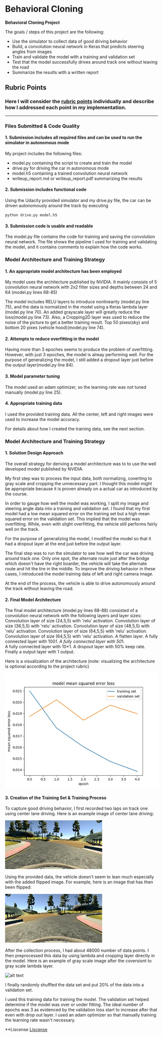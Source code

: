 # **Behavioral Cloning** 

**Behavioral Cloning Project**

The goals / steps of this project are the following:
* Use the simulator to collect data of good driving behavior
* Build, a convolution neural network in Keras that predicts steering angles from images
* Train and validate the model with a training and validation set
* Test that the model successfully drives around track one without leaving the road
* Summarize the results with a written report


[//]: # (Image References)

[image1]: ./Training_History.jpg "Model Visualization"
[image2]: ./gray_center_2016_12_01_13_42_07_892.jpg "Grayscaling"
[image3]: ./center_2016_12_01_13_42_07_892.jpg "Normal Image"
[image4]: ./flipped_center_2016_12_01_13_42_07_892.jpg "Flipped Image"

## Rubric Points
### Here I will consider the [rubric points](https://review.udacity.com/#!/rubrics/432/view) individually and describe how I addressed each point in my implementation.  

---
### Files Submitted & Code Quality

#### 1. Submission includes all required files and can be used to run the simulator in autonomous mode

My project includes the following files:
* model.py containing the script to create and train the model
* drive.py for driving the car in autonomous mode
* model.h5 containing a trained convolution neural network 
* writeup_report.md or writeup_report.pdf summarizing the results

#### 2. Submission includes functional code
Using the Udacity provided simulator and my drive.py file, the car can be driven autonomously around the track by executing 
```
python drive.py model.h5
```

#### 3. Submission code is usable and readable

The model.py file contains the code for training and saving the convolution neural network. The file shows the pipeline I used for training and validating the model, and it contains comments to explain how the code works.

### Model Architecture and Training Strategy

#### 1. An appropriate model architecture has been employed

My model uses the architecture published by NVIDIA. It mainly consists of 5 convolution neural network with 2x2 filter sizes and depths between 24 and 64 (model.py lines 68-85) 

The model includes RELU layers to introduce nonlinearity (model.py line 75), and the data is normalized in the model using a Keras lambda layer (model.py line 70). An added grayscale layer will greatly reduce the loss(model.py line 73). Also, a Cropping2D layer was used to reduce the noise of the picture to get a better training result. Top 50 pixes(sky) and bottom 20 pixes (vehicle hood)(model.py line 74). 

#### 2. Attempts to reduce overfitting in the model

Having more than 3 epoches seems to produce the problem of overfitting. However, with just 3 epoches, the model is alreay performing well.
For the purpose of generalizing the model, I still added a dropout layer just before the output layer(model.py line 84).

#### 3. Model parameter tuning

The model used an adam optimizer, so the learning rate was not tuned manually (model.py line 25).

#### 4. Appropriate training data
 
 I used the provided training data. All the center, left and right images were used to increase the model accuracy.

For details about how I created the training data, see the next section. 

### Model Architecture and Training Strategy

#### 1. Solution Design Approach

The overall strategy for deriving a model architecture was to to use the well developed model published by NVIDIA. 

My first step was to process the input data, both normalizng, coverting to gray scale and cropping the unnecessary part. I thought this model might be appropriate because it is proven already on a actual car as introduced by the course.

In order to gauge how well the model was working, I split my image and steering angle data into a training and validation set. I found that my first model had a low mean squared error on the training set but a high mean squared error on the validation set. This implied that the model was overfitting. While, even with slight overfitting, the vehicle still performs fairly well on the track.

For the purpose of generalizing the model, I modified the model so that it had a dropout layer at the end just before the output layer.

The final step was to run the simulator to see how well the car was driving around track one. Only one spot, the alternate route just after the bridge which doesn't have the right boarder, the vehicle will take the alternate route and hit the tire in the middle. To improve the driving behavior in these cases, I introduced the model training data of left and right camera image. 

At the end of the process, the vehicle is able to drive autonomously around the track without leaving the road.

#### 2. Final Model Architecture

The final model architecture (model.py lines 68-88) consisted of a convolution neural network with the following layers and layer sizes: 
Convolution layer of size (24,5,5) with 'relu' activation.
Convolution layer of size (36,5,5) with 'relu' activation.
Convolution layer of size (48,5,5) with 'relu' activation.
Convolution layer of size (64,5,5) with 'relu' activation.
Convolution layer of size (64,5,5) with 'relu' activation.
A flatten layer.
A fully connected layer with 100*1. 
A fully connected layer with 50*1.  
A fully connected layer with 10*1.
A dropout layer with 50% keep rate.
Finally a output layer with 1 output.  


Here is a visualization of the architecture (note: visualizing the architecture is optional according to the project rubric)

![alt text][image1]

#### 3. Creation of the Training Set & Training Process

To capture good driving behavior, I first recorded two laps on track one using center lane driving. Here is an example image of center lane driving:

![alt text][image3]

Using the provided data, the vehicle doesn't seem to lean much especially with the added flipped image. For example, here is an image that has then been flipped:

![alt text][image4]


After the collection process, I had about 48000 number of data points. I then preprocessed this data by using lambda and cropping layer directly in the model. Here is an example of gray scale image after the coversiont to gray scale lambda layer.

![alt text][image2]

I finally randomly shuffled the data set and put 20% of the data into a validation set. 

I used this training data for training the model. The validation set helped determine if the model was over or under fitting. The ideal number of epochs was 3 as evidenced by the validation loss start to increase after that even with drop out layer. I used an adam optimizer so that manually training the learning rate wasn't necessary.

**Liscense
[Liscense](./LISCENSE)
